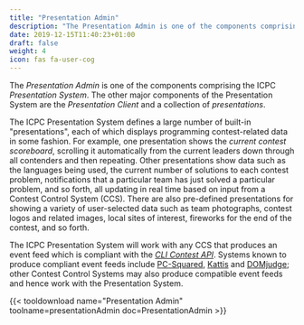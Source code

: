 ```yaml
---
title: "Presentation Admin"
description: "The Presentation Admin is one of the components comprising the ICPC Presentation System"
date: 2019-12-15T11:40:23+01:00
draft: false
weight: 4
icon: fas fa-user-cog
---
```


The _Presentation Admin_ is one of the components
comprising the ICPC _Presentation System_.
The other major components of the Presentation System
are the _Presentation Client_ and a collection of _presentations_.

The ICPC Presentation System defines a large number of built-in
"presentations", each of which displays programming contest-related
data in some fashion.  For example, one presentation shows the
_current contest scoreboard_, scrolling it automatically from the current
leaders down through all contenders and then repeating.
Other presentations show data such as the languages being used,
the current number of solutions to each contest problem,
notifications that a particular team has just solved a particular problem,
and so forth, all updating in real time based on input from a
Contest Control System (CCS).
There are also pre-defined presentations for showing a variety of user-selected
data such as team photographs, contest logos and related images,
local sites of interest, fireworks for the end
of the contest, and so forth.

The ICPC Presentation System will work with any
CCS that produces an event feed which is
compliant with the [_CLI Contest API_](https://ccs-specs.icpc.io/contest_api).
Systems known to produce compliant event feeds include
[PC-Squared](http://pc2.ecs.csus.edu),
[Kattis](https://www.kattis.com/) and [DOMjudge](https://www.domjudge.org);
other Contest Control Systems may also produce compatible event feeds and
hence work with the Presentation System.

{{< tooldownload name="Presentation Admin" toolname=presentationAdmin doc=PresentationAdmin >}}
